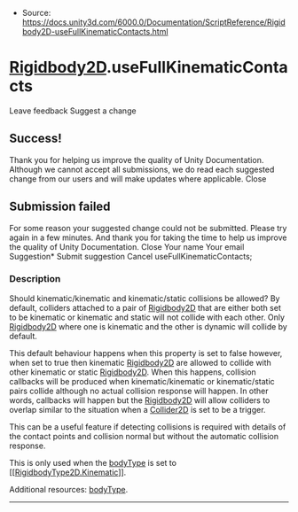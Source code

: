 * Source: https://docs.unity3d.com/6000.0/Documentation/ScriptReference/Rigidbody2D-useFullKinematicContacts.html

#  [Rigidbody2D](https://docs.unity3d.com/6000.0/Documentation/ScriptReference/Rigidbody2D.html).useFullKinematicContacts
Leave feedback
Suggest a change
## Success!
Thank you for helping us improve the quality of Unity Documentation. Although we cannot accept all submissions, we do read each suggested change from our users and will make updates where applicable.
Close
## Submission failed
For some reason your suggested change could not be submitted. Please <a>try again</a> in a few minutes. And thank you for taking the time to help us improve the quality of Unity Documentation.
Close
Your name Your email Suggestion* Submit suggestion
Cancel
useFullKinematicContacts; 
### Description
Should kinematic/kinematic and kinematic/static collisions be allowed?
By default, colliders attached to a pair of [Rigidbody2D](https://docs.unity3d.com/6000.0/Documentation/ScriptReference/Rigidbody2D.html) that are either both set to be kinematic or kinematic and static will not collide with each other. Only [Rigidbody2D](https://docs.unity3d.com/6000.0/Documentation/ScriptReference/Rigidbody2D.html) where one is kinematic and the other is dynamic will collide by default.  
  
This default behaviour happens when this property is set to false however, when set to true then kinematic [Rigidbody2D](https://docs.unity3d.com/6000.0/Documentation/ScriptReference/Rigidbody2D.html) are allowed to collide with other kinematic or static [Rigidbody2D](https://docs.unity3d.com/6000.0/Documentation/ScriptReference/Rigidbody2D.html). When this happens, collision callbacks will be produced when kinematic/kinematic or kinematic/static pairs collide although no actual collision response will happen. In other words, callbacks will happen but the [Rigidbody2D](https://docs.unity3d.com/6000.0/Documentation/ScriptReference/Rigidbody2D.html) will allow colliders to overlap similar to the situation when a [Collider2D](https://docs.unity3d.com/6000.0/Documentation/ScriptReference/Collider2D.html) is set to be a trigger.  
  
This can be a useful feature if detecting collisions is required with details of the contact points and collision normal but without the automatic collision response.  
  
This is only used when the [bodyType](https://docs.unity3d.com/6000.0/Documentation/ScriptReference/Rigidbody2D-bodyType.html) is set to [[[RigidbodyType2D.Kinematic](https://docs.unity3d.com/6000.0/Documentation/ScriptReference/RigidbodyType2D.Kinematic.html)]].  
  
Additional resources: [bodyType](https://docs.unity3d.com/6000.0/Documentation/ScriptReference/Rigidbody2D-bodyType.html).
* * *
